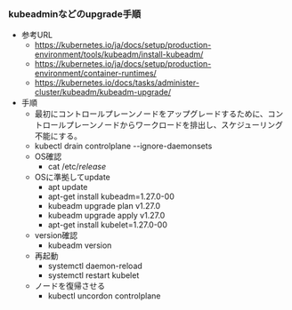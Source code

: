 ### kubeadminなどのupgrade手順
- 参考URL
  - https://kubernetes.io/ja/docs/setup/production-environment/tools/kubeadm/install-kubeadm/
  - https://kubernetes.io/ja/docs/setup/production-environment/container-runtimes/
  - https://kubernetes.io/docs/tasks/administer-cluster/kubeadm/kubeadm-upgrade/
- 手順
  -  最初にコントロールプレーンノードをアップグレードするために、コントロールプレーンノードからワークロードを排出し、スケジューリング不能にする。
    - kubectl drain controlplane --ignore-daemonsets
  - OS確認
    - cat /etc/*release*
  - OSに準拠してupdate
    - apt update
    - apt-get install kubeadm=1.27.0-00
    - kubeadm upgrade plan v1.27.0
    - kubeadm upgrade apply v1.27.0
    - apt-get install kubelet=1.27.0-00
  - version確認
    - kubeadm version
  - 再起動
    - systemctl daemon-reload
    - systemctl restart kubelet
  - ノードを復帰させる
    - kubectl uncordon controlplane


